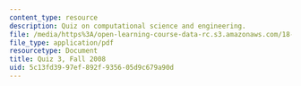 ```yaml
---
content_type: resource
description: Quiz on computational science and engineering.
file: /media/https%3A/open-learning-course-data-rc.s3.amazonaws.com/18-085-computational-science-and-engineering-i-fall-2008/5c13fd3997ef892f935605d9c679a90d_quiz3.pdf
file_type: application/pdf
resourcetype: Document
title: Quiz 3, Fall 2008
uid: 5c13fd39-97ef-892f-9356-05d9c679a90d
---
```

